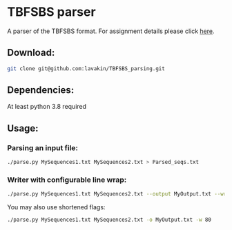 # TBFSBS parser

A parser of the TBFSBS format. For assignment details please click [here](https://gist.github.com/prihoda/d3fef922c29874b700a953a801e82692). 

## Download:
```bash
git clone git@github.com:lavakin/TBFSBS_parsing.git
```
## Dependencies:
At least python 3.8 required

## Usage:
### Parsing an input file:

```bash
./parse.py MySequences1.txt MySequences2.txt > Parsed_seqs.txt
```
### Writer with configurable line wrap:

```bash
./parse.py MySequences1.txt MySequences2.txt --output MyOutput.txt --wrap 80
```

You may also use shortened flags:
```bash
./parse.py MySequences1.txt MySequences2.txt -o MyOutput.txt -w 80
```
